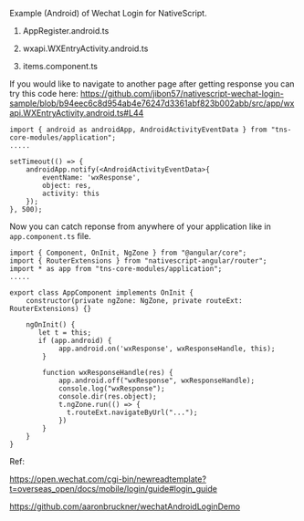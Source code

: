 Example (Android) of Wechat Login for NativeScript.


1) AppRegister.android.ts

2) wxapi.WXEntryActivity.android.ts

3) items.component.ts


If you would like to navigate to another page after getting response you can try this code here: https://github.com/jibon57/nativescript-wechat-login-sample/blob/b94eec6c8d954ab4e76247d3361abf823b002abb/src/app/wxapi.WXEntryActivity.android.ts#L44

```
import { android as androidApp, AndroidActivityEventData } from "tns-core-modules/application";
.....

setTimeout(() => {
    androidApp.notify(<AndroidActivityEventData>{
        eventName: 'wxResponse',
        object: res,
        activity: this
    });
}, 500);
```

Now you can catch reponse from anywhere of your application like in `app.component.ts` file.

```
import { Component, OnInit, NgZone } from "@angular/core";
import { RouterExtensions } from "nativescript-angular/router";
import * as app from "tns-core-modules/application";
.....

export class AppComponent implements OnInit {
    constructor(private ngZone: NgZone, private routeExt: RouterExtensions) {}

    ngOnInit() {
       let t = this;
       if (app.android) {
            app.android.on('wxResponse', wxResponseHandle, this);
        }

        function wxResponseHandle(res) {
            app.android.off("wxResponse", wxResponseHandle);
            console.log("wxResponse");
            console.dir(res.object);
            t.ngZone.run(() => {
              t.routeExt.navigateByUrl("...");
            })
        }
    }
}
```


Ref: 

https://open.wechat.com/cgi-bin/newreadtemplate?t=overseas_open/docs/mobile/login/guide#login_guide


https://github.com/aaronbruckner/wechatAndroidLoginDemo
